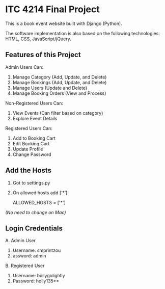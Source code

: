 # ITC 4214 Final Project

This is a book event website built with Django (Python). 

The software implementation is also based on the following technologies: HTML, CSS, JavaScript/jQuery.

## Features of this Project

Admin Users Can:
1. Manage Category (Add, Update, and Delete)
2. Manage Bookings (Add, Update, and Delete)
3. Manage Users (Update and Delete)
4. Manage Booking Orders (View and Process)
	
Non-Registered Users Can:
1. View Events (Can filter based on category)
2. Explore Event Details
	
Registered Users Can:
1. Αdd to Booking Cart
2. Εdit Booking Cart
3. Update Profile
4. Change Password

## Add the Hosts 

1. Got to settings.py 
2. On allowed hosts add [‘*’]. 

    ALLOWED_HOSTS = ['*']

*(No need to change on Mac)*

## Login Credentials

A. Admin User
1. Username: smprintzou
2. assword: admin

B. Registered User
1. Username: hollygolightly
2. Password: holly135**
